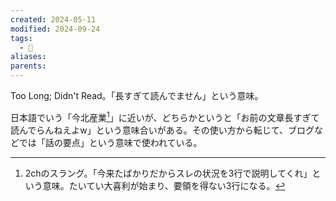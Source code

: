 ```yaml
---
created: 2024-05-11
modified: 2024-09-24
tags:
  - 📝
aliases: 
parents: 
---
```

Too Long; Didn't Read。「長すぎて読んでません」という意味。

日本語でいう「今北産業[^imakita]」に近いが、どちらかというと「お前の文章長すぎて読んでらんねえよw」という意味合いがある。その使い方から転じて、ブログなどでは「話の要点」という意味で使われている。

[^imakita]: 2chのスラング。「今来たばかりだからスレの状況を3行で説明してくれ」という意味。たいてい大喜利が始まり、要領を得ない3行になる。